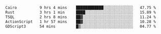 <!--START_SECTION:waka-->

```txt
Cairo          9 hrs 4 mins    ████████████░░░░░░░░░░░░░   47.75 %
Rust           3 hrs 1 min     ████░░░░░░░░░░░░░░░░░░░░░   15.89 %
TSQL           2 hrs 8 mins    ██▓░░░░░░░░░░░░░░░░░░░░░░   11.24 %
ActionScript   1 hr 57 mins    ██▓░░░░░░░░░░░░░░░░░░░░░░   10.28 %
GDScript3      54 mins         █▒░░░░░░░░░░░░░░░░░░░░░░░   04.77 %
```

<!--END_SECTION:waka-->